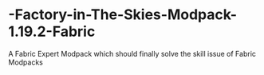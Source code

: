# -Factory-in-The-Skies-Modpack-1.19.2-Fabric
A Fabric Expert Modpack which should finally solve the skill issue of Fabric Modpacks
